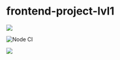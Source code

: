 # frontend-project-lvl1

<a href="https://codeclimate.com/github/codeclimate/codeclimate/maintainability"><img src="https://api.codeclimate.com/v1/badges/a99a88d28ad37a79dbf6/maintainability" /></a>

<img src="https://github.com/evgeniya-osmakova/frontend-project-lvl1/workflows/Node%20CI/badge.svg" alt="Node CI" style="max-width:100%;">

<a href="https://asciinema.org/a/2XUslhie6s9PL75VLcH63G7J8" target="_blank"><img src="https://asciinema.org/a/2XUslhie6s9PL75VLcH63G7J8.svg" /></a>

